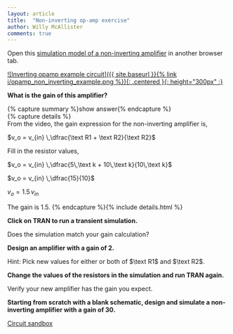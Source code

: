 ```yaml
---
layout: article
title:  "Non-inverting op-amp exercise"
author: Willy McAllister
comments: true
---
```


Open this [simulation model of a non-inverting amplifier](https://spinningnumbers.org/circuit-sandbox/index.html?value=%5B%5B%22o%22%2C%5B184%2C88%2C0%5D%2C%7B%22A%22%3A%2230000%22%2C%22_json_%22%3A0%7D%2C%5B%221%22%2C%222%22%2C%22vout%22%2C%220%22%5D%5D%2C%5B%22r%22%2C%5B248%2C96%2C0%5D%2C%7B%22name%22%3A%22R1%22%2C%22r%22%3A%225k%22%2C%22_json_%22%3A1%7D%2C%5B%22vout%22%2C%222%22%5D%5D%2C%5B%22r%22%2C%5B248%2C144%2C0%5D%2C%7B%22name%22%3A%22R2%22%2C%22r%22%3A%2210k%22%2C%22_json_%22%3A2%7D%2C%5B%222%22%2C%220%22%5D%5D%2C%5B%22w%22%2C%5B184%2C104%2C168%2C104%5D%5D%2C%5B%22w%22%2C%5B168%2C104%2C168%2C144%5D%5D%2C%5B%22w%22%2C%5B168%2C144%2C248%2C144%5D%5D%2C%5B%22w%22%2C%5B232%2C96%2C248%2C96%5D%5D%2C%5B%22w%22%2C%5B272%2C96%2C248%2C96%5D%5D%2C%5B%22L%22%2C%5B272%2C96%2C0%5D%2C%7B%22label%22%3A%22vout%22%2C%22_json_%22%3A8%7D%2C%5B%22vout%22%5D%5D%2C%5B%22v%22%2C%5B72%2C104%2C0%5D%2C%7B%22name%22%3A%22%22%2C%22value%22%3A%22sin(0%2C1%2C1000%2C0%2C0)%22%2C%22_json_%22%3A9%7D%2C%5B%221%22%2C%220%22%5D%5D%2C%5B%22w%22%2C%5B72%2C104%2C72%2C88%5D%5D%2C%5B%22g%22%2C%5B72%2C152%2C0%5D%2C%7B%22_json_%22%3A11%7D%2C%5B%220%22%5D%5D%2C%5B%22g%22%2C%5B248%2C192%2C0%5D%2C%7B%22_json_%22%3A12%7D%2C%5B%220%22%5D%5D%2C%5B%22g%22%2C%5B208%2C104%2C0%5D%2C%7B%22_json_%22%3A13%7D%2C%5B%220%22%5D%5D%2C%5B%22s%22%2C%5B128%2C88%2C0%5D%2C%7B%22color%22%3A%22cyan%22%2C%22offset%22%3A%220%22%2C%22_json_%22%3A14%7D%2C%5B%221%22%5D%5D%2C%5B%22s%22%2C%5B272%2C96%2C0%5D%2C%7B%22color%22%3A%22green%22%2C%22offset%22%3A%220%22%2C%22_json_%22%3A15%7D%2C%5B%22vout%22%5D%5D%2C%5B%22w%22%2C%5B184%2C88%2C128%2C88%5D%5D%2C%5B%22w%22%2C%5B72%2C88%2C128%2C88%5D%5D%2C%5B%22view%22%2C15.66%2C42.292%2C2.44140625%2C%2250%22%2C%2210%22%2C%221G%22%2Cnull%2C%22100%22%2C%220.004%22%2C%221000%22%5D%5D) in another browser tab.

[![Inverting opamp example circuit]({{ site.baseurl }}{% link i/opamp_non_inverting_example.png %}){: .centered }{: height="300px" :}](https://spinningnumbers.org/circuit-sandbox/index.html?value=%5B%5B%22o%22%2C%5B184%2C88%2C0%5D%2C%7B%22A%22%3A%2230000%22%2C%22_json_%22%3A0%7D%2C%5B%221%22%2C%222%22%2C%22vout%22%2C%220%22%5D%5D%2C%5B%22r%22%2C%5B248%2C96%2C0%5D%2C%7B%22name%22%3A%22R1%22%2C%22r%22%3A%225k%22%2C%22_json_%22%3A1%7D%2C%5B%22vout%22%2C%222%22%5D%5D%2C%5B%22r%22%2C%5B248%2C144%2C0%5D%2C%7B%22name%22%3A%22R2%22%2C%22r%22%3A%2210k%22%2C%22_json_%22%3A2%7D%2C%5B%222%22%2C%220%22%5D%5D%2C%5B%22w%22%2C%5B184%2C104%2C168%2C104%5D%5D%2C%5B%22w%22%2C%5B168%2C104%2C168%2C144%5D%5D%2C%5B%22w%22%2C%5B168%2C144%2C248%2C144%5D%5D%2C%5B%22w%22%2C%5B232%2C96%2C248%2C96%5D%5D%2C%5B%22w%22%2C%5B272%2C96%2C248%2C96%5D%5D%2C%5B%22L%22%2C%5B272%2C96%2C0%5D%2C%7B%22label%22%3A%22vout%22%2C%22_json_%22%3A8%7D%2C%5B%22vout%22%5D%5D%2C%5B%22v%22%2C%5B72%2C104%2C0%5D%2C%7B%22name%22%3A%22%22%2C%22value%22%3A%22sin(0%2C1%2C1000%2C0%2C0)%22%2C%22_json_%22%3A9%7D%2C%5B%221%22%2C%220%22%5D%5D%2C%5B%22w%22%2C%5B72%2C104%2C72%2C88%5D%5D%2C%5B%22g%22%2C%5B72%2C152%2C0%5D%2C%7B%22_json_%22%3A11%7D%2C%5B%220%22%5D%5D%2C%5B%22g%22%2C%5B248%2C192%2C0%5D%2C%7B%22_json_%22%3A12%7D%2C%5B%220%22%5D%5D%2C%5B%22g%22%2C%5B208%2C104%2C0%5D%2C%7B%22_json_%22%3A13%7D%2C%5B%220%22%5D%5D%2C%5B%22s%22%2C%5B128%2C88%2C0%5D%2C%7B%22color%22%3A%22cyan%22%2C%22offset%22%3A%220%22%2C%22_json_%22%3A14%7D%2C%5B%221%22%5D%5D%2C%5B%22s%22%2C%5B272%2C96%2C0%5D%2C%7B%22color%22%3A%22green%22%2C%22offset%22%3A%220%22%2C%22_json_%22%3A15%7D%2C%5B%22vout%22%5D%5D%2C%5B%22w%22%2C%5B184%2C88%2C128%2C88%5D%5D%2C%5B%22w%22%2C%5B72%2C88%2C128%2C88%5D%5D%2C%5B%22view%22%2C15.66%2C42.292%2C2.44140625%2C%2250%22%2C%2210%22%2C%221G%22%2Cnull%2C%22100%22%2C%220.004%22%2C%221000%22%5D%5D)

**What is the gain of this amplifier?**

{% capture summary %}show answer{% endcapture %}  
{% capture details %}  
From the video, the gain expression for the non-inverting amplifier is,

$v_o = v_{in} \,\dfrac{\text R1 + \text R2}{\text R2}$  

Fill in the resistor values,

$v_o = v_{in} \,\dfrac{5\,\text k + 10\,\text k}{10\,\text k}$  

$v_o = v_{in} \,\dfrac{15}{10}$  

$v_o = 1.5\,v_{in}$

The gain is $1.5$.
{% endcapture %}{% include details.html %}

**Click on TRAN to run a transient simulation.** 

Does the simulation match your gain calculation?

**Design an amplifier with a gain of $2$.**

Hint: Pick new values for either or both of $\text R1$ and $\text R2$.

**Change the values of the resistors in the simulation and run TRAN again.**

Verify your new amplifier has the gain you expect.

**Starting from scratch with a blank schematic, design and simulate a non-inverting amplifier with a gain of $30$.**

[Circuit sandbox](https://spinningnumbers.org/circuit-sandbox/index.html)

